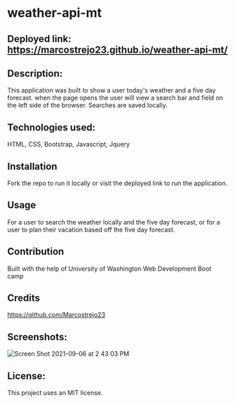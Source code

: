 
# weather-api-mt

## Deployed link: https://marcostrejo23.github.io/weather-api-mt/

## Description:
This application was built to show a user today's weather and a five day forecast. when the page opens the user will view a search bar and field on the left side of the browser. Searches are saved locally. 

## Technologies used: 

HTML, CSS, Bootstrap, Javascript, Jquery 

## Installation 

Fork the repo to run it locally or visit the deployed link to run the application. 

## Usage 
 For a user to search the weather locally and the five day forecast, or for a user to plan their vacation based off the five day forecast. 

 ## Contribution 
Built with the help of University of Washington Web Development Boot camp

## Credits 

https://github.com/Marcostrejo23

## Screenshots:
![Screen Shot 2021-09-06 at 2 43 03 PM](https://user-images.githubusercontent.com/85652700/132262014-c5218fc1-2715-49c1-82da-34d74408f5d8.png)

## License:

This project uses an MIT license. 

